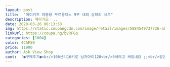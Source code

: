 ```yaml
---
layout: post 
title:  "메이키즈 아동용 부르릉디노 9부 내의 상하의 세트" 
description: 메이키즈  ..
date: 2020-03-26 06:13:53 
img: https://static.coupangcdn.com/image/retail/images/5884549737726-abecafd2-0415-4304-be5b-a33725aeaaef.jpg 
linkUrl: https://coupa.ng/bvRFGq 
categories: [1004] 
color: 4CAF50 
price: 11900 
author: Ask View Shop 
cont:  "●구매후기●<br/>106센티16키로 남자아이120<br/>5세라고 써있네요 ;;<br/>같은브랜드라도 사이즈차이가 많이 나나봐요<br/>건조기 돌려도 거의 차이없음<br/>그래서 이것도 110 시켰는데 진짜 엄청나게 큽니다<br/>길이도 품도 너무너무 큽니다  .<br/>.<br/> ... <br/><br/>메이키즈110  한번접어 입어요<br/>목부분이 좀 흐느적되지만 만족함<br/>사이즈잘맞고 슬림하니 이쁨<br/>사이즈표대로 100사이즈 구매함<br/>세탁후변형없음<br/>시원한소재라 요즘같이 어정쩡한날씨에 입히기 좋음<br/>아가가 큰3세인데  이건뭐  두번접을수도없고<br/>아기가 100이 딱맞아서 약간크게<br/>약간넉넉하게 잘맞음<br/>오후주문 밤11시도착<br/>이미뜯은 후라 일단 입히진 못해여 조카줘야겠어요  ;;<br/>저렴한데 국산이라 믿고 삿어요<br/>좌우로는 스판이 좋은데 위아래로는 스판이 안좋아요<br/>106센티16키로 남자아이120<br/>5세라고 써있네요 ;;<br/>같은브랜드라도 사이즈차이가 많이 나나봐요<br/>건조기 돌려도 거의 차이없음<br/>그래서 이것도 110 시켰는데 진짜 엄청나게 큽니다<br/>길이도 품도 너무너무 큽니다  .<br/>.<br/> ... <br/><br/>메이키즈110  한번접어 입어요<br/>목부분이 좀 흐느적되지만 만족함<br/>사이즈잘맞고 슬림하니 이쁨<br/>사이즈표대로 100사이즈 구매함<br/>세탁후변형없음<br/>시원한소재라 요즘같이 어정쩡한날씨에 입히기 좋음<br/>아가가 큰3세인데  이건뭐  두번접을수도없고<br/>아기가 100이 딱맞아서 약간크게<br/>약간넉넉하게 잘맞음<br/>오후주문 밤11시도착<br/>이미뜯은 후라 일단 입히진 못해여 조카줘야겠어요  ;;<br/>저렴한데 국산이라 믿고 삿어요<br/>좌우로는 스판이 좋은데 위아래로는 스판이 안좋아요<br/>" 
---
```

